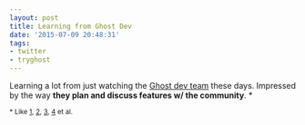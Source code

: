 ```yaml
---
layout: post
title: Learning from Ghost Dev
date: '2015-07-09 20:48:31'
tags:
- twitter
- tryghost
---
```


Learning a lot from just watching the [Ghost dev team](http://dev.ghost.org/) these days. Impressed by the way __they plan and discuss features w/ the community__. *

<small>* Like [1](https://github.com/TryGhost/Ghost/issues/4439), [2](https://github.com/TryGhost/Ghost/issues/5503), [3](https://github.com/TryGhost/Ghost/issues/5345), [4](https://github.com/TryGhost/Ghost/issues/5330) et al.</small>